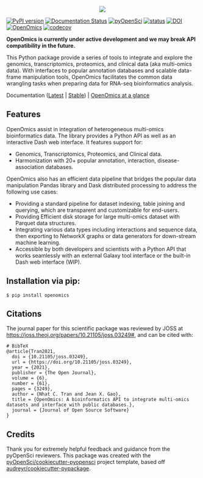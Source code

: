 <p align="center">
    <a href="https://openomics.readthedocs.io/en/latest/" target="_blank" rel="noopener noreferrer">
        <img src="https://github.com/JonnyTran/OpenOmics/raw/master/openomics_web/assets/openomics_logo.png" max-height="200">
    </a>
</p>

[![PyPI version](https://badge.fury.io/py/openomics.svg)](https://badge.fury.io/py/openomics)
[![Documentation Status](https://readthedocs.org/projects/openomics/badge/?version=latest)](https://openomics.readthedocs.io/en/latest/?badge=latest)
[![pyOpenSci](https://tinyurl.com/y22nb8up)](https://github.com/pyOpenSci/software-review/issues/31)
[![status](https://joss.theoj.org/papers/aca43e3c2989a803b514faef72dd3294/status.svg)](https://joss.theoj.org/papers/aca43e3c2989a803b514faef72dd3294)
[![DOI](https://zenodo.org/badge/125549505.svg)](https://zenodo.org/badge/latestdoi/125549505)
[![OpenOmics](https://github.com/JonnyTran/OpenOmics/actions/workflows/python-package.yml/badge.svg?branch=master)](https://github.com/JonnyTran/OpenOmics/actions/workflows/python-package.yml)
[![codecov](https://codecov.io/gh/JonnyTran/OpenOmics/branch/master/graph/badge.svg?token=6N1UZ27MPH)](https://codecov.io/gh/JonnyTran/OpenOmics)

**OpenOmics is currently under active development and we may break API compatibility in the future.**

This Python package provide a series of tools to integrate and explore the genomics, transcriptomics, proteomics, and
clinical data (aka multi-omics data). With interfaces to popular annotation databases and scalable data-frame
manipulation tools, OpenOmics facilitates the common
data wrangling tasks when preparing data for RNA-seq bioinformatics analysis.

Documentation ([Latest](https://openomics.readthedocs.io/en/latest/)
| [Stable](https://openomics.readthedocs.io/en/stable/))
| [OpenOmics at a glance](https://openomics.readthedocs.io/en/latest/usage/getting-started.html)

## Features
OpenOmics assist in integration of heterogeneous multi-omics bioinformatics data. The library provides a Python API as well as an interactive Dash web interface.
It features support for:
- Genomics, Transcriptomics, Proteomics, and Clinical data.
- Harmonization with 20+ popular annotation, interaction, disease-association databases.

OpenOmics also has an efficient data pipeline that bridges the popular data manipulation Pandas library and Dask distributed processing to address the following use cases:

- Providing a standard pipeline for dataset indexing, table joining and querying, which are transparent and customizable
  for end-users.
- Providing Efficient disk storage for large multi-omics dataset with Parquet data structures.
- Integrating various data types including interactions and sequence data, then exporting to NetworkX graphs or data generators for down-stream machine learning.
- Accessible by both developers and scientists with a Python API that works seamlessly with an external Galaxy tool interface or the built-in Dash web interface (WIP).


## Installation via pip:

```
$ pip install openomics
```

##

## Citations
The journal paper for this scientific package was reviewed by JOSS at <https://joss.theoj.org/papers/10.21105/joss.03249#>, and can be cited with:

    # BibTeX
    @article{Tran2021,
      doi = {10.21105/joss.03249},
      url = {https://doi.org/10.21105/joss.03249},
      year = {2021},
      publisher = {The Open Journal},
      volume = {6},
      number = {61},
      pages = {3249},
      author = {Nhat C. Tran and Jean X. Gao},
      title = {OpenOmics: A bioinformatics API to integrate multi-omics datasets and interface with public databases.},
      journal = {Journal of Open Source Software}
    }



## Credits

Thank you for extremely helpful feedback and guidance from the pyOpenSci reviewers. This package was created with the [pyOpenSci/cookiecutter-pyopensci](https://github.com/pyOpenSci/cookiecutter-pyopensci) project template, based off [audreyr/cookiecutter-pypackage](https://github.com/audreyr/cookiecutter-pypackage).
